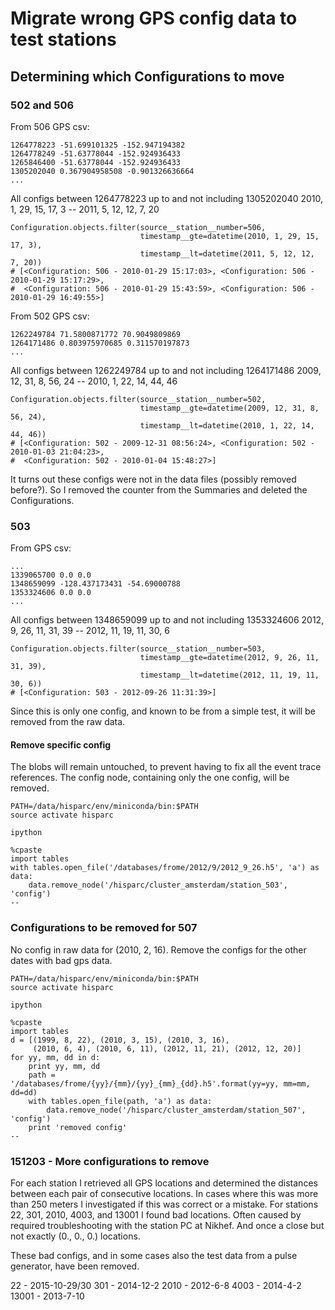 # Migrate wrong GPS config data to test stations

## Determining which Configurations to move

### 502 and 506

From 506 GPS csv:

    1264778223 -51.699101325 -152.947194382
    1264778249 -51.63778044 -152.924936433
    1265846400 -51.63778044 -152.924936433
    1305202040 0.367904958508 -0.901326636664
    ...

All configs between 1264778223 up to and not including 1305202040
2010, 1, 29, 15, 17, 3  --  2011, 5, 12, 12, 7, 20

    Configuration.objects.filter(source__station__number=506,
                                 timestamp__gte=datetime(2010, 1, 29, 15, 17, 3),
                                 timestamp__lt=datetime(2011, 5, 12, 12, 7, 20))
    # [<Configuration: 506 - 2010-01-29 15:17:03>, <Configuration: 506 - 2010-01-29 15:17:29>,
    #  <Configuration: 506 - 2010-01-29 15:43:59>, <Configuration: 506 - 2010-01-29 16:49:55>]


From 502 GPS csv:

    1262249784 71.5800871772 70.9049809869
    1264171486 0.803975970685 0.311570197873
    ...

All configs between 1262249784 up to and not including 1264171486
2009, 12, 31, 8, 56, 24  --  2010, 1, 22, 14, 44, 46

    Configuration.objects.filter(source__station__number=502,
                                 timestamp__gte=datetime(2009, 12, 31, 8, 56, 24),
                                 timestamp__lt=datetime(2010, 1, 22, 14, 44, 46))
    # [<Configuration: 502 - 2009-12-31 08:56:24>, <Configuration: 502 - 2010-01-03 21:04:23>,
    #  <Configuration: 502 - 2010-01-04 15:48:27>]


It turns out these configs were not in the data files (possibly removed
before?). So I removed the counter from the Summaries and deleted the
Configurations.


### 503

From GPS csv:

    ...
    1339065700 0.0 0.0
    1348659099 -128.437173431 -54.69000788
    1353324606 0.0 0.0
    ...

All configs between 1348659099 up to and not including 1353324606
2012, 9, 26, 11, 31, 39  --  2012, 11, 19, 11, 30, 6

    Configuration.objects.filter(source__station__number=503,
                                 timestamp__gte=datetime(2012, 9, 26, 11, 31, 39),
                                 timestamp__lt=datetime(2012, 11, 19, 11, 30, 6))
    # [<Configuration: 503 - 2012-09-26 11:31:39>]

Since this is only one config, and known to be from a simple test,
it will be removed from the raw data.


#### Remove specific config

The blobs will remain untouched, to prevent having to fix all the event
trace references. The config node, containing only the one config, will
be removed.

    PATH=/data/hisparc/env/miniconda/bin:$PATH
    source activate hisparc

    ipython

    %cpaste
    import tables
    with tables.open_file('/databases/frome/2012/9/2012_9_26.h5', 'a') as data:
        data.remove_node('/hisparc/cluster_amsterdam/station_503', 'config')
    --


### Configurations to be removed for 507

No config in raw data for (2010, 2, 16). Remove the configs for the other
dates with bad gps data.

    PATH=/data/hisparc/env/miniconda/bin:$PATH
    source activate hisparc

    ipython

    %cpaste
    import tables
    d = [(1999, 8, 22), (2010, 3, 15), (2010, 3, 16),
         (2010, 6, 4), (2010, 6, 11), (2012, 11, 21), (2012, 12, 20)]
    for yy, mm, dd in d:
        print yy, mm, dd
        path = '/databases/frome/{yy}/{mm}/{yy}_{mm}_{dd}.h5'.format(yy=yy, mm=mm, dd=dd)
        with tables.open_file(path, 'a') as data:
            data.remove_node('/hisparc/cluster_amsterdam/station_507', 'config')
        print 'removed config'
    --


### 151203 - More configurations to remove

For each station I retrieved all GPS locations and determined the distances
between each pair of consecutive locations. In cases where this was more
than 250 meters I investigated if this was correct or a mistake.
For stations 22, 301, 2010, 4003, and 13001 I found bad locations.
Often caused by required troubleshooting with the station PC at Nikhef.
And once a close but not exactly (0., 0., 0.) locations.

These bad configs, and in some cases also the test data from a pulse
generator, have been removed.

22 - 2015-10-29/30
301 - 2014-12-2
2010 - 2012-6-8
4003 - 2014-4-2
13001 - 2013-7-10

